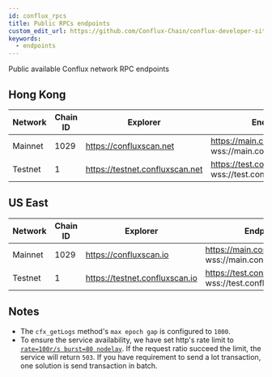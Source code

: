 ```yaml
---
id: conflux_rpcs
title: Public RPCs endpoints
custom_edit_url: https://github.com/Conflux-Chain/conflux-developer-site/edit/master/docs/sdks-and-tools/en/rpc-endpoints.md
keywords:
  - endpoints
---
```


Public available Conflux network RPC endpoints

## Hong Kong

| Network | Chain ID | Explorer | Endpoint | 
| -------- | -------- | --------| -------- |
| Mainnet | 1029 | https://confluxscan.net | https://main.confluxrpc.com <br/> wss://main.confluxrpc.com/ws |
| Testnet | 1 | https://testnet.confluxscan.net |https://test.confluxrpc.com <br/> wss://test.confluxrpc.com/ws |

## US East

| Network | Chain ID | Explorer | Endpoint | 
| -------- | -------- | --------| -------- |
| Mainnet | 1029 | https://confluxscan.io | https://main.confluxrpc.org <br/> wss://main.confluxrpc.org/ws |
| Testnet | 1 | https://testnet.confluxscan.io |https://test.confluxrpc.org <br/> wss://test.confluxrpc.org/ws |


## Notes

* The `cfx_getLogs` method's `max epoch gap` is configured to `1000`.
* To ensure the service availability, we have set http's rate limit to [`rate=100r/s burst=80 nodelay`](https://www.nginx.com/blog/rate-limiting-nginx/). If the request ratio succeed the limit, the service will return `503`. If you have requirement to send a lot transaction, one solution is send transaction in batch.


